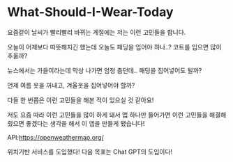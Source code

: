 # What-Should-I-Wear-Today

요즘같이 날씨가 빨리빨리 바뀌는 계절에는 저는 이런 고민들을 합니다.

오늘이 어제보다 따뜻해지긴 했는데 오늘도 패딩을 입어야 하나..? 코트를 입으면 많이 추울까?

뉴스에서는 가을이라는데 막상 나가면 엄청 춥던데.. 패딩을 집어넣어도 될까?

언제 여름 옷을 꺼내고, 겨울옷을 집어넣어야 할까?

다들 한 번쯤은 이런 고민들을 해본 적이 있으실 것 같아요!

저도 요즘 따라 이런 고민들을 많이 하게 돼서 앱 하나만 들어가면 이런 고민들을 해결해 줬으면 좋겠다는 생각을 해서 이 앱을 만들게 됐습니다!

API:https://openweathermap.org/

위치기반 서비스를 도입했다! 다음 목표는 Chat GPT의 도입이다!

